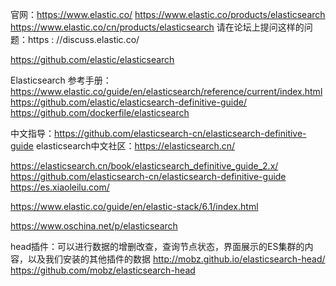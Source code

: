 官网：https://www.elastic.co/
https://www.elastic.co/products/elasticsearch
https://www.elastic.co/cn/products/elasticsearch
请在论坛上提问这样的问题：https : //discuss.elastic.co/

https://github.com/elastic/elasticsearch

Elasticsearch 参考手册：
https://www.elastic.co/guide/en/elasticsearch/reference/current/index.html
https://github.com/elastic/elasticsearch-definitive-guide/
https://github.com/dockerfile/elasticsearch

中文指导：https://github.com/elasticsearch-cn/elasticsearch-definitive-guide
elasticsearch中文社区：https://elasticsearch.cn/

https://elasticsearch.cn/book/elasticsearch_definitive_guide_2.x/
https://github.com/elasticsearch-cn/elasticsearch-definitive-guide
https://es.xiaoleilu.com/

https://www.elastic.co/guide/en/elastic-stack/6.1/index.html

https://www.oschina.net/p/elasticsearch


head插件：可以进行数据的增删改查，查询节点状态，界面展示的ES集群的内容，以及我们安装的其他插件的数据
http://mobz.github.io/elasticsearch-head/
https://github.com/mobz/elasticsearch-head



